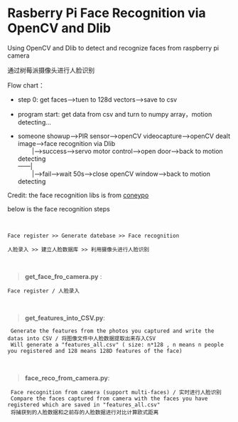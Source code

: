# Rasberry Pi Face Recognition via OpenCV and Dlib

Using OpenCV and Dlib to detect and recognize faces from raspberry pi camera

通过树莓派摄像头进行人脸识别


Flow chart：
  - step 0: get faces——>tuen to 128d vectors——>save to csv
  - program start: get data from csv and turn to numpy array，motion detecting...

  - someone showup——>PIR sensor——>openCV videocapture——>openCV dealt image——>face recognition via Dlib  
&nbsp; &nbsp; &nbsp; &nbsp; |——>success——>servo motor control——>open door——>back to motion detecting  
——|  
&nbsp; &nbsp; &nbsp; &nbsp; |——>fail——>wait 50s——>close openCV window——>back to motion detecting  


Credit: the face recognition libs is from [coneypo](https://github.com/coneypo/Dlib_face_recognition_from_camera)

below is the face recognition steps

<br>
	
	Face register >> Generate datebase >> Face recognition

  	人脸录入 >> 建立人脸数据库 >> 利用摄像头进行人脸识别

<br>

>**get\_face\_fro\_camera.py** : 
	
	Face register / 人脸录入
<br>

>**get\_features\_into\_CSV.py**: 
	
	 Generate the features from the photos you captured and write the datas into CSV / 将图像文件中人脸数据提取出来存入CSV
 	 Will generate a "features_all.csv" ( size: n*128 , n means n people you registered and 128 means 128D features of the face)
<br>

>**face\_reco\_from\_camera.py**: 
	
	 Face recognition from camera (support multi-faces) / 实时进行人脸识别
  	 Compare the faces captured from camera with the faces you have registered which are saved in "features_all.csv"
  	 将捕获到的人脸数据和之前存的人脸数据进行对比计算欧式距离


